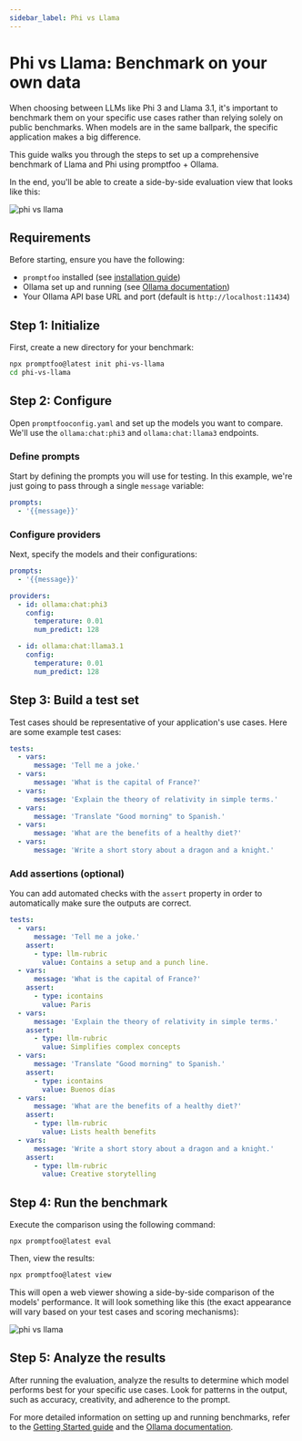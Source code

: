 ```yaml
---
sidebar_label: Phi vs Llama
---
```


# Phi vs Llama: Benchmark on your own data

When choosing between LLMs like Phi 3 and Llama 3.1, it's important to benchmark them on your specific use cases rather than relying solely on public benchmarks. When models are in the same ballpark, the specific application makes a big difference.

This guide walks you through the steps to set up a comprehensive benchmark of Llama and Phi using promptfoo + Ollama.

In the end, you'll be able to create a side-by-side evaluation view that looks like this:

![phi vs llama](/img/docs/phi-vs-llama.png)

## Requirements

Before starting, ensure you have the following:

- `promptfoo` installed (see [installation guide](/docs/installation))
- Ollama set up and running (see [Ollama documentation](/docs/providers/ollama))
- Your Ollama API base URL and port (default is `http://localhost:11434`)

## Step 1: Initialize

First, create a new directory for your benchmark:

```sh
npx promptfoo@latest init phi-vs-llama
cd phi-vs-llama
```

## Step 2: Configure

Open `promptfooconfig.yaml` and set up the models you want to compare. We'll use the `ollama:chat:phi3` and `ollama:chat:llama3` endpoints.

### Define prompts

Start by defining the prompts you will use for testing. In this example, we're just going to pass through a single `message` variable:

```yaml
prompts:
  - '{{message}}'
```

### Configure providers

Next, specify the models and their configurations:

```yaml
prompts:
  - '{{message}}'

providers:
  - id: ollama:chat:phi3
    config:
      temperature: 0.01
      num_predict: 128

  - id: ollama:chat:llama3.1
    config:
      temperature: 0.01
      num_predict: 128
```

## Step 3: Build a test set

Test cases should be representative of your application's use cases. Here are some example test cases:

```yaml
tests:
  - vars:
      message: 'Tell me a joke.'
  - vars:
      message: 'What is the capital of France?'
  - vars:
      message: 'Explain the theory of relativity in simple terms.'
  - vars:
      message: 'Translate "Good morning" to Spanish.'
  - vars:
      message: 'What are the benefits of a healthy diet?'
  - vars:
      message: 'Write a short story about a dragon and a knight.'
```

### Add assertions (optional)

You can add automated checks with the `assert` property in order to automatically make sure the outputs are correct.

```yaml
tests:
  - vars:
      message: 'Tell me a joke.'
    assert:
      - type: llm-rubric
        value: Contains a setup and a punch line.
  - vars:
      message: 'What is the capital of France?'
    assert:
      - type: icontains
        value: Paris
  - vars:
      message: 'Explain the theory of relativity in simple terms.'
    assert:
      - type: llm-rubric
        value: Simplifies complex concepts
  - vars:
      message: 'Translate "Good morning" to Spanish.'
    assert:
      - type: icontains
        value: Buenos días
  - vars:
      message: 'What are the benefits of a healthy diet?'
    assert:
      - type: llm-rubric
        value: Lists health benefits
  - vars:
      message: 'Write a short story about a dragon and a knight.'
    assert:
      - type: llm-rubric
        value: Creative storytelling
```

## Step 4: Run the benchmark

Execute the comparison using the following command:

```
npx promptfoo@latest eval
```

Then, view the results:

```sh
npx promptfoo@latest view
```

This will open a web viewer showing a side-by-side comparison of the models' performance. It will look something like this (the exact appearance will vary based on your test cases and scoring mechanisms):

![phi vs llama](/img/docs/phi-vs-llama.png)

## Step 5: Analyze the results

After running the evaluation, analyze the results to determine which model performs best for your specific use cases. Look for patterns in the output, such as accuracy, creativity, and adherence to the prompt.

For more detailed information on setting up and running benchmarks, refer to the [Getting Started guide](/docs/getting-started) and the [Ollama documentation](/docs/providers/ollama).
